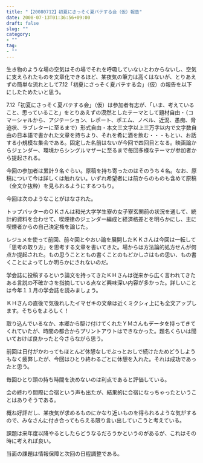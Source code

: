 ```yaml
---
title: "【20080712】初夏にさっそく夏バテする会（仮）報告"
date: 2008-07-13T01:36:56+09:00
draft: false
slug: ""
category:
- ""
tag:
- ""
---
```


生き物のような場の空気はその場でそれを呼吸していないとわからないし、空気に支えられたものを文章化できるほど、某夜気の筆力は高くはないが、とりあえずの簡単な流れとして7.12「初夏にさっそく夏バテする会」（仮）の報告を以下にしたためたいと思う。

7.12「初夏にさっそく夏バテする会」（仮）は参加者有志が、「いま、考えていること、思っていること」をとりあえずの漠然としたテーマとして題材自由・（コマーシャルから、アジテーション、レポート、ポエム、ノベル、近況、愚痴、脅迫状、ラブレターに至るまで）形式自由・本文三文字以上三万字以内で文字数自由の日本語で書かれた文章を持ちより、それを肴に酒を飲む・・・もとい、お話する小規模な集会である。固定した名前はないが今回で四回目となる。映画論からジェンダー、環境からシングルマザーに至るまで毎回多様なテーマが参加者から提起される。

今回の参加者は累計９名ぐらい。原稿を持ち寄ったのはそのうち４名。なお、原稿について今は詳しくは触れない。いずれ希望者には前からのものも含めて原稿（全文か抜粋）を見られるようにするつもり。

今回は次のようなことがはなされた。

トップバッターのＯＫさんは和光大学学生寮の女子寮玄関前の状況を通して、統計的資料を合わせて、喫煙律のジェンダー編成と経済格差とを明らかにし、主に喫煙者からの自己決定権を論じた。

レジュメを使って前回、前々回とやおい論を展開したＫＫさんは今回は一転して「思考の取り方」を思考する文章を書いてきた。場からは方法論的処方せんが何点か提起された。もの思うことともの書くことのもどかしさはもの思い、もの書くことによってしか明らかにされないのだ。

学会誌に投稿するという論文を持ってきたＫＨさんは従来から広く言われてきたある言説の不確かさを指摘している点など興味深い内容が多かった。詳しいことは今年１１月の学会誌を読みましょう。

ＫＨさんの直後で気後れしたイマゼキの文章は近くミクシィ上にも全文アップします。そちらをよろしく！

取り込んでいるなか、本郷から駆け付けてくれたＹＭさんもデータを持ってきてくれていたが、時間の都合からプリントアウトはできなかった。題名くらいは聞いておけば良かったと今さらながら思う。

前回は日付がかわってもほとんど休憩なしでぶっとおしで続けたためどうしようもなく疲弊したが、今回はひとり終わるごとに休憩を入れた。それは成功であったと思う。

毎回ひとり頭の持ち時間を決めないのは利点であると評価している。

会の終わり間際に合宿という声も出たが、結果的に合宿になっちゃったということはありそうである。

概ね好評だし、某夜気が求めるものにかなり近いものを得られるような気がするので、みなさんに付き合ってもらえる限り言い出していこうと考えている。

課題は来年度以降やるとしたらどうなるだろうかというのがあるが、これはその時に考えれば良い。

当面の課題は情報保障と次回の日程調整である。
